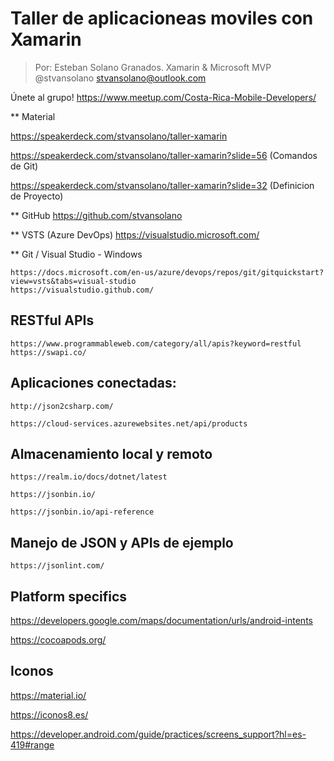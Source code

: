 # Taller de aplicacioneas moviles con Xamarin

> Por: Esteban Solano Granados.
Xamarin & Microsoft MVP
@stvansolano
stvansolano@outlook.com

Únete al grupo!
https://www.meetup.com/Costa-Rica-Mobile-Developers/

** Material

https://speakerdeck.com/stvansolano/taller-xamarin

https://speakerdeck.com/stvansolano/taller-xamarin?slide=56 (Comandos de Git)

https://speakerdeck.com/stvansolano/taller-xamarin?slide=32 (Definicion de Proyecto)

** GitHub
    https://github.com/stvansolano

** VSTS (Azure DevOps)
    https://visualstudio.microsoft.com/

** Git / Visual Studio - Windows

    https://docs.microsoft.com/en-us/azure/devops/repos/git/gitquickstart?view=vsts&tabs=visual-studio
    https://visualstudio.github.com/

## RESTful APIs
    https://www.programmableweb.com/category/all/apis?keyword=restful
    https://swapi.co/

## Aplicaciones conectadas:

    http://json2csharp.com/

    https://cloud-services.azurewebsites.net/api/products

## Almacenamiento local y remoto

    https://realm.io/docs/dotnet/latest

    https://jsonbin.io/

    https://jsonbin.io/api-reference

## Manejo de JSON y APIs de ejemplo

    https://jsonlint.com/

 ## Platform specifics

 https://developers.google.com/maps/documentation/urls/android-intents

 https://cocoapods.org/

 ## Iconos

 https://material.io/

 https://iconos8.es/

 https://developer.android.com/guide/practices/screens_support?hl=es-419#range